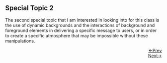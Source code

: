 ## Special Topic 2

The second special topic that I am interested in looking into for this class is the use of dynamic backgrounds and the interactions of background and foreground elements in delivering a specific message to users, or in order to create a specific atmosphere that may be impossible without these manipulations.















<div style="text-align: right"> <a href="g-birmin.github.io/st_1"> <-Prev </a> </div> <div style="text-align: right"> <a href="g-birmin.github.io/index"> Next-> </a> </div>
